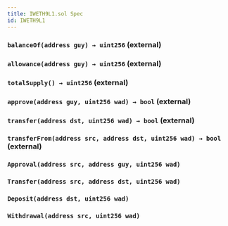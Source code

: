 ```yaml
---
title: IWETH9L1.sol Spec
id: IWETH9L1
---
```


### `balanceOf(address guy) → uint256` (external)

### `allowance(address guy) → uint256` (external)

### `totalSupply() → uint256` (external)

### `approve(address guy, uint256 wad) → bool` (external)

### `transfer(address dst, uint256 wad) → bool` (external)

### `transferFrom(address src, address dst, uint256 wad) → bool` (external)

### `Approval(address src, address guy, uint256 wad)`

### `Transfer(address src, address dst, uint256 wad)`

### `Deposit(address dst, uint256 wad)`

### `Withdrawal(address src, uint256 wad)`
